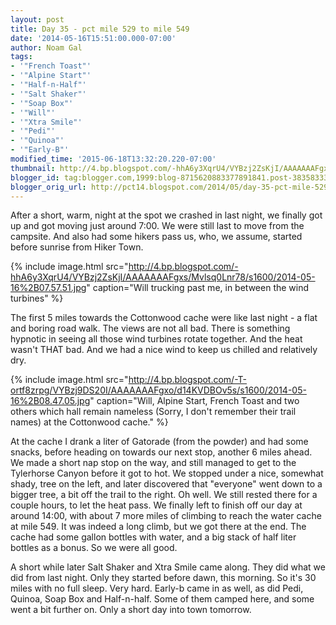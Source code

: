 ```yaml
---
layout: post
title: Day 35 - pct mile 529 to mile 549
date: '2014-05-16T15:51:00.000-07:00'
author: Noam Gal
tags:
- '"French Toast"'
- '"Alpine Start"'
- '"Half-n-Half"'
- '"Salt Shaker"'
- '"Soap Box"'
- '"Will"'
- '"Xtra Smile"'
- '"Pedi"'
- '"Quinoa"'
- '"Early-B"'
modified_time: '2015-06-18T13:32:20.220-07:00'
thumbnail: http://4.bp.blogspot.com/-hhA6y3XqrU4/VYBzj2ZsKjI/AAAAAAAFgxs/Mvlsq0Lnr78/s72-c/2014-05-16%2B07.57.51.jpg
blogger_id: tag:blogger.com,1999:blog-8715620883377891841.post-3835833340861785034
blogger_orig_url: http://pct14.blogspot.com/2014/05/day-35-pct-mile-529-to-mile-549.html
---
```


After a short, warm, night at the spot we crashed in last night, we finally got up and got moving just around 7:00. We were still last to move from the campsite. And also had some hikers pass us, who, we assume, started before sunrise from Hiker Town.

{% include image.html src="http://4.bp.blogspot.com/-hhA6y3XqrU4/VYBzj2ZsKjI/AAAAAAAFgxs/Mvlsq0Lnr78/s1600/2014-05-16%2B07.57.51.jpg" caption="Will trucking past me, in between the wind turbines" %}

The first 5 miles towards the Cottonwood cache were like last night - a flat and boring road walk. The views are not all bad. There is something hypnotic in seeing all those wind turbines rotate together. And the heat wasn't THAT bad. And we had a nice wind to keep us chilled and relatively dry.

{% include image.html src="http://4.bp.blogspot.com/-T-ortf8zrpg/VYBzj9DS20I/AAAAAAAFgxo/d14KVDBOv5s/s1600/2014-05-16%2B08.47.05.jpg" caption="Will, Alpine Start, French Toast and two others which hall remain nameless (Sorry, I don't remember their trail names) at the Cottonwood cache." %}

At the cache I drank a liter of Gatorade (from the powder) and had some snacks, before heading on towards our next stop, another 6 miles ahead. We made a short nap stop on the way, and still managed to get to the Tylerhorse Canyon before it got to hot. We stopped under a nice, somewhat shady, tree on the left, and later discovered that "everyone" went down to a bigger tree, a bit off the trail to the right. Oh well. We still rested there for a couple hours, to let the heat pass. We finally left to finish off our day at around 14:00, with about 7 more miles of climbing to reach the water cache at mile 549. It was indeed a long climb, but we got there at the end. The cache had some gallon bottles with water, and a big stack of half liter bottles as a bonus. So we were all good.

A short while later Salt Shaker and Xtra Smile came along. They did what we did from last night. Only they started before dawn, this morning. So it's 30 miles with no full sleep. Very hard. Early-b came in as well, as did Pedi, Quinoa, Soap Box and Half-n-half. Some of them camped here, and some went a bit further on. Only a short day into town tomorrow.
